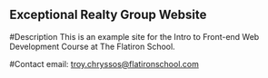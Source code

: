 Exceptional Realty Group Website
--

#Description
This is an example site for the Intro to Front-end Web Development Course at The Flatiron School.

#Contact
email: troy.chryssos@flatironschool.com
